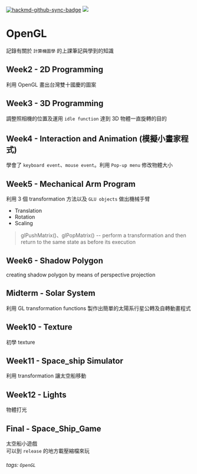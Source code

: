 [![hackmd-github-sync-badge](https://hackmd.io/qmusFOtbR9yPey9e6gZqJQ/badge)](https://hackmd.io/qmusFOtbR9yPey9e6gZqJQ)
![](https://img.shields.io/badge/Class-OpenGL-blue)

# OpenGL

記錄有關於 `計算機圖學` 的上課筆記與學到的知識

## Week2 - 2D Programming
利用 OpenGL 畫出台灣雙十國慶的圖案

## Week3 - 3D Programming
調整照相機的位置及運用 `idle function` 達到 3D 物體一直旋轉的目的

## Week4 - Interaction and Animation (模擬小畫家程式)
學會了 `keyboard event`、`mouse event`。利用 `Pop-up menu` 修改物體大小

## Week5 - Mechanical Arm Program
利用 3 個 transformation 方法以及 `GLU objects` 做出機械手臂
* Translation
* Rotation
* Scaling

> glPushMatrix()、glPopMatrix()
> -- perform a transformation and then return to the same state as before its execution

## Week6 - Shadow Polygon
creating shadow polygon by means of perspective projection

## Midterm - Solar System
利用 GL transformation functions 製作出簡單的太陽系行星公轉及自轉動畫程式

## Week10 - Texture
初學 texture

## Week11 - Space_ship Simulator
利用 transformation 讓太空船移動

## Week12 - Lights
物體打光

## Final - Space_Ship_Game
太空船小遊戲  
可以到 `release` 的地方載壓縮檔來玩

###### tags: `OpenGL`